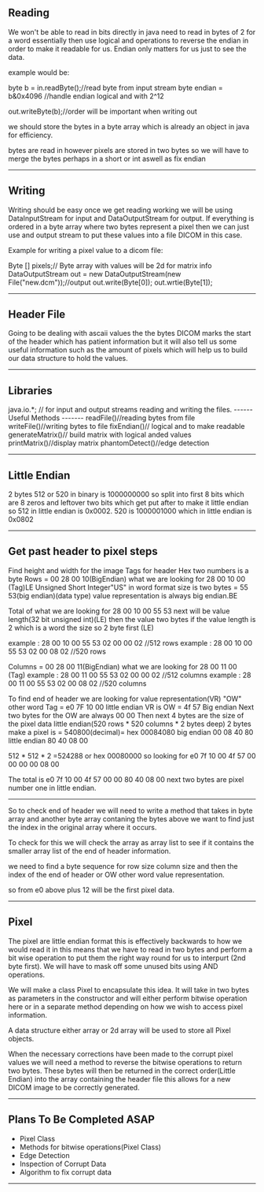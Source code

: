 ## Reading
We won't be able to read in bits directly in java need to read in bytes of 2 for a word essentially then use logical and operations to reverse the endian in order to make it readable for us. Endian only matters for us just to see the data.

example would be:

byte b = in.readByte();//read byte from input stream
byte endian = b&0x4096 //handle endian logical and with 2^12


out.writeByte(b);//order will be important when writing out

we should store the bytes in a byte array which is already an object in java for efficiency.

bytes are read in however pixels are stored in two bytes so we will have to merge the bytes perhaps in a short or int aswell as fix endian

-------------------------------------------

## Writing
Writing should be easy once we get reading working we will be using DataInputStream for input and DataOutputStream for output. If everything is ordered in a byte array where two bytes represent a pixel then we can just use and output stream to put these values into a file DICOM in this case.

Example for writing a pixel value to a dicom file:

Byte [] pixels;// Byte array with values will be 2d for matrix info
DataOutputStream out = new DataOutputStream(new File("new.dcm"));//output
out.write(Byte[0]);
out.wrtie(Byte[1]);

---------------------------------------------

##  Header File 
Going to be dealing with ascaii values the the bytes DICOM marks the start of the header which has patient information but it will also tell us some useful information such as the amount of pixels which will help us to build our data structure to hold the values.

------------------------------------------------


## Libraries 
java.io.*; // for input and output streams reading and writing the files.
------ Useful Methods -------
readFile()//reading bytes from file
writeFile()//writing bytes to file
fixEndian()// logical and to make readable
generateMatrix()// build matrix with logical anded values
printMatrix()//display matrix
phantomDetect()//edge detection

-------------------------------------------------

## Little Endian
2 bytes 512 or 520 in binary is 1000000000 so split into first 8 bits which are 8 zeros and leftover two bits which get put after to make it little endian
so 512 in little endian is 0x0002. 520 is 1000001000 which in little endian is 0x0802

------------------------------------------------

## Get past header to pixel steps
Find height and width for the image
Tags for header
Hex two numbers is a byte
Rows = 00 28 00 10(BigEndian) what we are looking for 28 00 10 00 (Tag)LE
Unsigned Short Integer"US" in word format size is two bytes = 55 53(big endian)(data type) value representation is always big endian.BE

Total of what we are looking for  28 00 10 00 55 53 next will be value length(32 bit unsigned int)(LE) then the value two bytes if the value length is 2 which is a word the size  so 2 byte first (LE)

example : 28 00 10 00 55 53 02 00 00 02 //512 rows
example : 28 00 10 00 55 53 02 00 08 02 //520 rows

Columns = 00 28 00 11(BigEndian) what we are looking for 28 00 11 00 (Tag)
example : 28 00 11 00 55 53 02 00 00 02 //512 columns
example : 28 00 11 00 55 53 02 00 08 02 //520 columns

To find end of header we are looking for value representation(VR) "OW" other word
Tag = e0 7F 10 00 little endian
VR is OW = 4f 57 Big endian
Next two bytes for the OW are always 00 00
Then next 4 bytes are the size of the pixel data little endian(520 rows * 520 columns * 2 bytes deep) 2 bytes make a pixel is = 540800(decimal)= hex 00084080  big endian 00 08 40 80 little endian 80 40 08 00

512 * 512 * 2 =524288 or hex 00080000 so looking for e0 7f 10 00 4f 57 00 00 00 00 08 00

The total is e0 7f 10 00 4f 57 00 00 80 40 08 00 next two bytes are pixel number one in little endian.

-----------------------------------------------------

So to check end of header we will need to write a method that takes in byte array and another byte array contaning the bytes above we want to find just the index in the original array where it occurs.

To check for this we will check the array as array list to see if it contains the smaller array list of the end of header information.

we need to find a byte sequence for row size column size and then the index of the end of header or OW other word value representation.


so from e0 above plus 12 will be the first pixel data.

--------------------------------------------------------

## Pixel

The pixel are little endian format this is effectively backwards to how we would read it in this means that we have to read in two bytes and perform a bit wise operation to put them the right way round for us to interpurt (2nd byte first). We will have to mask off some unused bits using AND operations.

We will make a class Pixel to encapsulate this idea. It will take in two bytes as parameters in the constructor and will either perform bitwise operation here or in a separate method depending on how we wish to access pixel information.

A data structure either array or 2d array will be used to store all Pixel objects. 

When the necessary corrections have been made to the corrupt pixel values we will need a method to reverse the bitwise operations to return two bytes. These bytes will then be returned in the correct order(Little Endian) into the array containing the header file this allows for a new DICOM image to be correctly generated.

----------------------------------------------------------

## Plans To Be Completed ASAP
- Pixel Class
- Methods for bitwise operations(Pixel Class)
- Edge Detection
- Inspection of Corrupt Data
- Algorithm to fix corrupt data


---------------------------------------------------------

